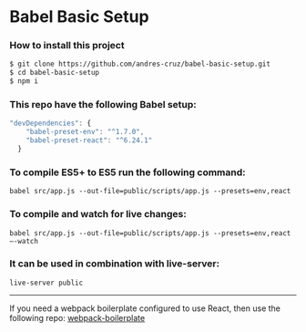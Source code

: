 # Babel Basic Setup

### How to install this project
```sh
$ git clone https://github.com/andres-cruz/babel-basic-setup.git
$ cd babel-basic-setup
$ npm i
```

### This repo have the following Babel setup: ###

```javascript
"devDependencies": {
    "babel-preset-env": "^1.7.0",
    "babel-preset-react": "^6.24.1"
  }
```  

  ### To compile ES5+ to ES5 run the following command: ###

  `babel src/app.js --out-file=public/scripts/app.js --presets=env,react`

  ### To compile and watch for live changes: ###

  `babel src/app.js --out-file=public/scripts/app.js --presets=env,react —-watch`

  ### It can be used in combination with live-server: ###

  `live-server public`
  
---

If you need a webpack boilerplate configured to use React, then use the following repo:
[webpack-boilerplate](https://github.com/andres-cruz/webpack-boilerplate)
